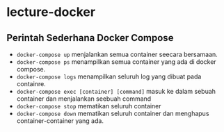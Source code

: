 # lecture-docker

## Perintah Sederhana Docker Compose
  - `docker-compose up` menjalankan semua container seecara bersamaan.
  - `docker-compose ps` menampilkan semua container yang ada di docker compose.
  - `docker-compose logs` menampilkan seluruh log yang dibuat pada containre. 
  - `docker-compose exec [container] [command]` masuk ke dalam sebuah container dan menjalankan seebuah command
  - `docker-compose stop` mematikan seluruh container
  - `docker-compose down` mematikan seluruh container dan menghapus container-container yang ada.